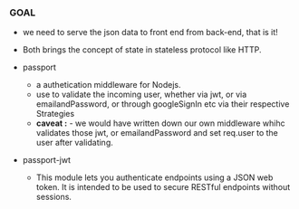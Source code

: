 ### GOAL

- we need to serve the json data to front end from back-end, that is it!

- Both brings the concept of state in stateless protocol like HTTP.

- passport

  - a authetication middleware for Nodejs.
  - use to validate the incoming user, whether via jwt, or via emailandPassword, or through googleSignIn etc via their respective Strategies
  - **caveat :** - we would have written down our own middleware whihc validates those jwt, or emailandPassword and set req.user to the user after validating.

- passport-jwt
  - This module lets you authenticate endpoints using a JSON web token. It is intended to be used to secure RESTful endpoints without sessions.
